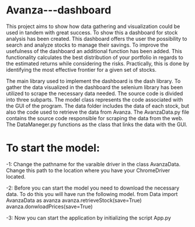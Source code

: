 # Avanza---dashboard
This project aims to show how data gathering and visualization could be used in tandem with great success. To show this a dashboard for stock analysis has been created. This dashboard offers the user the possibility to search and analyze stocks to manage their savings. To improve the usefulness of the dashboard an additional function has been added. This functionality calculates the best distribution of your portfolio in regards to the estimated returns while considering the risks. Practically, this is done by identifying the most effective frontier for a given set of stocks. 


The main library used to implement the dashboard is the dash library. To gather the data visualized in the dashboard the selenium library has been utilized to scrape the necessary data needed. The source code is divided into three subparts. The model class represents the code associated with the GUI of the program. The data folder includes the data of each stock, but also the code used to retrieve the data from Avanza. The AvanzaData.py file contains the source code responsible for scraping the data from the web. The DataManeger.py functions as the class that links the data with the GUI. 

# To start the model: 
-1: Change the pathname for the varaible driver in the class AvanzaData. Change this path to the location where you have your ChromeDriver located. 

-2: Before you can start the model you need to download the necessary data. To do this you will have run the following model.
from Data import AvanzaData as avanza
avanza.retrieveStock(save=True)
avanza.donwloadPrices(save=True)

-3: Now you can start the application by initializing the script App.py
